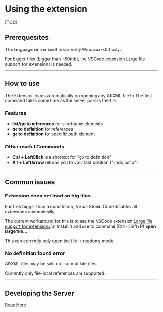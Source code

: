 # Using the extension #
[TOC]

## Prerequesites ##

The language server itself is currently Windows-x64 only. 

For bigger files (bigger than ~50mb), the VSCode extension [Large file support for extensions](https://marketplace.visualstudio.com/items?itemName=mbehr1.vsc-lfs) is needed.

-----------------------

## How to use ##

The Extension loads automatically on opening any ARXML file.\n
The first command takes some time as the server parses the file.

### Features ###

- **list/go to references** for shortname elements
- **go to definition** for references
- **go to definition** for specific path element

### Other useful Commands ###

- **Ctrl + LeftClick** is a shortcut for "go to definition"
- **Alt + LeftArrow** returns you to your last position ("undo jump")

-----------------------

## Common issues ##

### Extension does not load on big files ###

For files bigger than around 50mb, Visual Studio Code disables all extensions automatically.

The current workaround for this is to use the VSCode extension
[Large file support for extensions](https://marketplace.visualstudio.com/items?itemName=mbehr1.vsc-lfs).\n
Install it and use to command (Ctrl+Shift+P) **open large file...**

This can currently only open the file in readonly mode.

### No definition found error ###

ARXML files may be split up into multiple files.

Currently only file-local references are supported.

------------------------

## Developing the Server ##

[Read Here](src/docs/Developing.md)